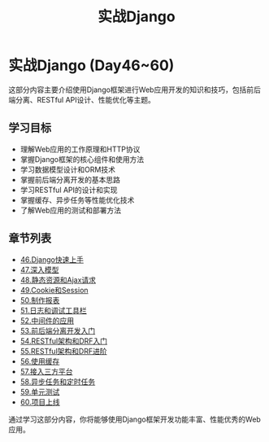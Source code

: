 ﻿---
layout: doc
title: 实战Django
---

# 实战Django (Day46~60)

这部分内容主要介绍使用Django框架进行Web应用开发的知识和技巧，包括前后端分离、RESTful API设计、性能优化等主题。

## 学习目标

- 理解Web应用的工作原理和HTTP协议
- 掌握Django框架的核心组件和使用方法
- 学习数据模型设计和ORM技术
- 掌握前后端分离开发的基本思路
- 学习RESTful API的设计和实现
- 掌握缓存、异步任务等性能优化技术
- 了解Web应用的测试和部署方法

## 章节列表

- [46.Django快速上手](./46.Django快速上手.md)
- [47.深入模型](./47.深入模型.md)
- [48.静态资源和Ajax请求](./48.静态资源和Ajax请求.md)
- [49.Cookie和Session](./49.Cookie和Session.md)
- [50.制作报表](./50.制作报表.md)
- [51.日志和调试工具栏](./51.日志和调试工具栏.md)
- [52.中间件的应用](./52.中间件的应用.md)
- [53.前后端分离开发入门](./53.前后端分离开发入门.md)
- [54.RESTful架构和DRF入门](./54.RESTful架构和DRF入门.md)
- [55.RESTful架构和DRF进阶](./55.RESTful架构和DRF进阶.md)
- [56.使用缓存](./56.使用缓存.md)
- [57.接入三方平台](./57.接入三方平台.md)
- [58.异步任务和定时任务](./58.异步任务和定时任务.md)
- [59.单元测试](./59.单元测试.md)
- [60.项目上线](./60.项目上线.md)

通过学习这部分内容，你将能够使用Django框架开发功能丰富、性能优秀的Web应用。

